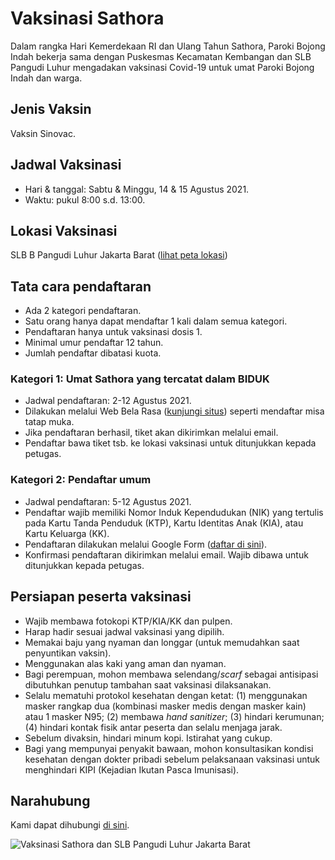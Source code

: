 # Vaksinasi Sathora

Dalam rangka Hari Kemerdekaan RI dan Ulang Tahun Sathora, Paroki Bojong Indah bekerja sama dengan Puskesmas Kecamatan Kembangan dan SLB Pangudi Luhur mengadakan vaksinasi Covid-19 untuk umat Paroki Bojong Indah dan warga.

## Jenis Vaksin

Vaksin Sinovac.

## Jadwal Vaksinasi 
* Hari & tanggal: Sabtu & Minggu, 14 & 15 Agustus 2021.
* Waktu: pukul 8:00 s.d. 13:00.

## Lokasi Vaksinasi
SLB B Pangudi Luhur Jakarta Barat (<a href="https://goo.gl/maps/qM3xKvebFwkgoSgu8" target="_blank" alt="peta lokasi vaksinasi">lihat peta lokasi</a>)

## Tata cara pendaftaran

* Ada 2 kategori pendaftaran.
* Satu orang hanya dapat mendaftar 1 kali dalam semua kategori.
* Pendaftaran hanya untuk vaksinasi dosis 1.
* Minimal umur pendaftar 12 tahun.
* Jumlah pendaftar dibatasi kuota.

### Kategori 1: Umat Sathora yang tercatat dalam BIDUK
* Jadwal pendaftaran: 2-12 Agustus 2021.
* Dilakukan melalui Web Bela Rasa (<a href="https://belarasa.id" target="_blank" alt="Web Bela Rasa">kunjungi situs</a>) seperti mendaftar misa tatap muka.
* Jika pendaftaran berhasil, tiket akan dikirimkan melalui email.
* Pendaftar bawa tiket tsb. ke lokasi vaksinasi untuk ditunjukkan kepada petugas.

### Kategori 2: Pendaftar umum 
* Jadwal pendaftaran: 5-12 Agustus 2021.
* Pendaftar wajib memiliki Nomor Induk Kependudukan (NIK) yang tertulis pada Kartu Tanda Penduduk (KTP), Kartu Identitas Anak (KIA), atau Kartu Keluarga (KK).
* Pendaftaran dilakukan melalui Google Form (<a href="https://forms.gle/qfpB1SWB2YjM2JPt8" target="_blank" alt="Google Form Pendaftar Umum Vaksinasi">daftar di sini</a>). 
* Konfirmasi pendaftaran dikirimkan melalui email. Wajib dibawa untuk ditunjukkan kepada petugas.

## Persiapan peserta vaksinasi

* Wajib membawa fotokopi KTP/KIA/KK dan pulpen.
* Harap hadir sesuai jadwal vaksinasi yang dipilih.
* Memakai baju yang nyaman dan longgar (untuk memudahkan saat penyuntikan vaksin).
* Menggunakan alas kaki yang aman dan nyaman.
* Bagi perempuan, mohon membawa selendang/_scarf_ sebagai antisipasi dibutuhkan penutup tambahan saat vaksinasi dilaksanakan.
* Selalu mematuhi protokol kesehatan dengan ketat: (1) menggunakan masker rangkap dua (kombinasi masker medis dengan masker kain) atau 1 masker N95; (2) membawa _hand sanitizer_; (3) hindari kerumunan; (4) hindari kontak fisik antar peserta dan selalu menjaga jarak.
* Sebelum divaksin, hindari minum kopi. Istirahat yang cukup.
* Bagi yang mempunyai penyakit bawaan, mohon konsultasikan kondisi kesehatan dengan dokter pribadi sebelum pelaksanaan vaksinasi untuk menghindari KIPI (Kejadian Ikutan Pasca Imunisasi).

## Narahubung

Kami dapat dihubungi [di sini](mailto:admin.belarasa+vaksinasi@sathora.or.id).

![Vaksinasi Sathora dan SLB Pangudi Luhur Jakarta Barat](/vaksinasi/docs/assets/poster-2.jpeg "Vaksinasi Sathora dan SLB Pangudi Luhur Jakarta Barat")
